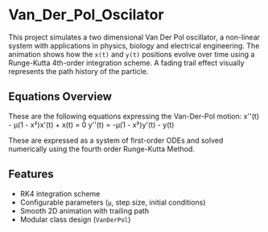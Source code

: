 # Van_Der_Pol_Oscilator
This project simulates a two dimensional Van Der Pol oscillator, a non-linear system with applications in physics, biology and electrical engineering. The animation shows how the `x(t)` and `y(t)` positions evolve over time using a Runge-Kutta 4th-order integration scheme. A fading trail effect visually represents the path history of the particle.

## Equations Overview
These are the following equations expressing the Van-Der-Pol motion:
                x''(t) - μ(1 - x²)x'(t) + x(t) = 0
                y''(t) = -μ(1 - x²)y'(t) - y(t)

These are expressed as a system of first-order ODEs and solved numerically using the fourth order Runge-Kutta Method.

##  Features

- RK4 integration scheme
- Configurable parameters (`μ`, step size, initial conditions)
- Smooth 2D animation with trailing path
- Modular class design (`VanDerPol`)
